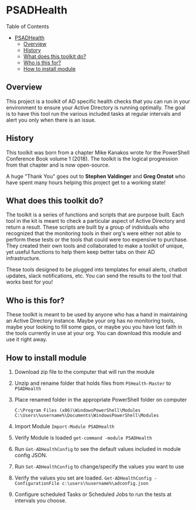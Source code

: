 # PSADHealth

Table of Contents
- [PSADHealth](#psadhealth)
  - [Overview](#overview)
  - [History](#history)
  - [What does this toolkit do?](#what-does-this-toolkit-do)
  - [Who is this for?](#who-is-this-for)
  - [How to install module](#how-to-install-module)

## Overview

This project is a toolkit of AD specific health checks that you can run in your environment to ensure your Active Directory is running optimally. The goal is to have this tool run the various included tasks at regular intervals and alert you only when there is an issue.

## History

This toolkit was born from a chapter Mike Kanakos wrote for the PowerShell Conference Book volume 1 (2018). The toolkit is the logical progression from that chapter and is now open-source.

A huge "Thank You" goes out to **Stephen Valdinger** and **Greg Onstot** who have spent many hours helping this project get to a working state!

## What does this toolkit do?

The toolkit is a series of functions and scripts that are purpose built. Each tool in the kit is meant to check a particular aspect of Active Directory and return a result. These scripts are built by a group of individuals who recognized that the monitoring tools in their org's were either not able to perform these tests or the tools that could were too expensive to purchase. They created their own tools and collaborated to make a toolkit of unique, yet useful functions to help them keep better tabs on their AD infrastructure. 

These tools designed to be plugged into templates for email alerts, chatbot updates, slack notifications, etc. You can send the results to the tool that works best for you!

## Who is this for?

These toolkit is meant to be used by anyone who has a hand in maintaining an Active Directory instance. Maybe your org has no monitoring tools, maybe your looking to fill some gaps, or maybe you you have lost faith in the tools currently in use at your org. You can download this module and use it right away. 

## How to install module

 1. Download zip file to the computer that will run the module
 2. Unzip and rename folder that holds files from `PSHealth-Master` to `PSADHealth`
 3. Place renamed folder in the appropriate PowerShell folder on computer
    
    ```
    C:\Program Files (x86)\WindowsPowerShell\Modules 
    C:\Users\%username%\Documents\WindowsPowerShell\Modules
    ```

 4. Import Module
    `Import-Module PSADHealth`

 5. Verify Module is loaded
    `get-command -module PSADHealth`

 6. Run `Get-ADHealthConfig` to see the default values included in module config JSON.

 7. Run `Set-ADHealthConfig` to change/specify the values you want to use

 8. Verify the values you set are loaded.
   `Get-ADHealthConfig -ConfigurationFile c:\users\%username%\adconfig.json`

9. Configure scheduled Tasks or Scheduled Jobs to run the tests at intervals you choose. 
